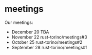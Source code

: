 # meetings

Our meetings:

 - December 20 TBA
 - November 22 rust-torino/meetings#3
 - October 25 rust-torino/meetings#2
 - September 28 rust-torino/meetings#1
